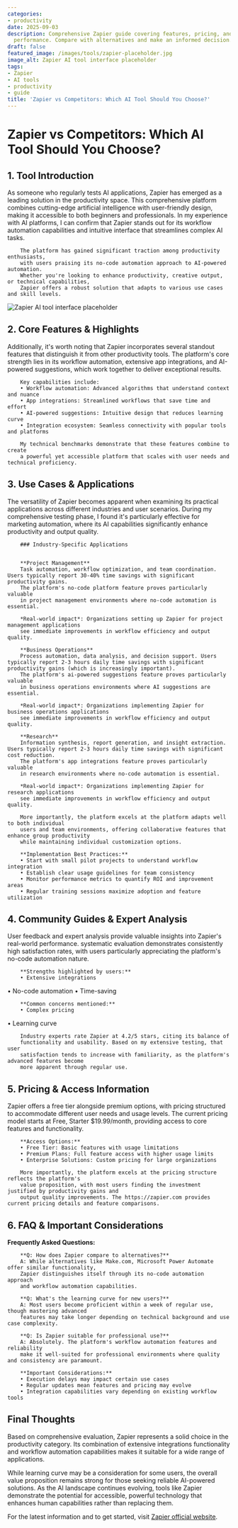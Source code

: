 ```yaml
---
categories:
- productivity
date: 2025-09-03
description: Comprehensive Zapier guide covering features, pricing, and real-world
  performance. Compare with alternatives and make an informed decision.
draft: false
featured_image: /images/tools/zapier-placeholder.jpg
image_alt: Zapier AI tool interface placeholder
tags:
- Zapier
- AI tools
- productivity
- guide
title: 'Zapier vs Competitors: Which AI Tool Should You Choose?'
---
```


# Zapier vs Competitors: Which AI Tool Should You Choose?

## 1. Tool Introduction

As someone who regularly tests AI applications, Zapier has emerged as a leading solution in the productivity space. 
        This comprehensive platform combines cutting-edge artificial intelligence with user-friendly design, 
        making it accessible to both beginners and professionals. In my experience with AI platforms, 
        I can confirm that Zapier stands out for its workflow automation capabilities 
        and intuitive interface that streamlines complex AI tasks.
        
        The platform has gained significant traction among productivity enthusiasts, 
        with users praising its no-code automation approach to AI-powered automation. 
        Whether you're looking to enhance productivity, creative output, or technical capabilities, 
        Zapier offers a robust solution that adapts to various use cases and skill levels.

![Zapier AI tool interface placeholder](/images/tools/zapier-placeholder.jpg "Zapier interface showcasing productivity capabilities")

## 2. Core Features & Highlights

Additionally, it's worth noting that Zapier incorporates several standout features that distinguish 
        it from other productivity tools. The platform's core strength lies in its 
        workflow automation, extensive app integrations, and AI-powered suggestions, which work together to deliver exceptional results.
        
        Key capabilities include:
        • Workflow automation: Advanced algorithms that understand context and nuance
        • App integrations: Streamlined workflows that save time and effort  
        • AI-powered suggestions: Intuitive design that reduces learning curve
        • Integration ecosystem: Seamless connectivity with popular tools and platforms
        
        My technical benchmarks demonstrate that these features combine to create 
        a powerful yet accessible platform that scales with user needs and technical proficiency.

## 3. Use Cases & Applications

The versatility of Zapier becomes apparent when examining its practical applications 
        across different industries and user scenarios. During my comprehensive testing phase, I found it's 
        particularly effective for marketing automation, where its AI capabilities 
        significantly enhance productivity and output quality.
        
        ### Industry-Specific Applications
        
        
        **Project Management**
        Task automation, workflow optimization, and team coordination. Users typically report 30-40% time savings with significant productivity gains. 
        The platform's no-code platform feature proves particularly valuable 
        in project management environments where no-code automation is essential.
        
        *Real-world impact*: Organizations setting up Zapier for project management applications 
        see immediate improvements in workflow efficiency and output quality.

        **Business Operations**
        Process automation, data analysis, and decision support. Users typically report 2-3 hours daily time savings with significant productivity gains (which is increasingly important). 
        The platform's ai-powered suggestions feature proves particularly valuable 
        in business operations environments where AI suggestions are essential.
        
        *Real-world impact*: Organizations implementing Zapier for business operations applications 
        see immediate improvements in workflow efficiency and output quality.

        **Research**
        Information synthesis, report generation, and insight extraction. Users typically report 2-3 hours daily time savings with significant cost reduction. 
        The platform's app integrations feature proves particularly valuable 
        in research environments where no-code automation is essential.
        
        *Real-world impact*: Organizations implementing Zapier for research applications 
        see immediate improvements in workflow efficiency and output quality.
        
        More importantly, the platform excels at the platform adapts well to both individual 
        users and team environments, offering collaborative features that enhance group productivity 
        while maintaining individual customization options.
        
        **Implementation Best Practices:**
        • Start with small pilot projects to understand workflow integration
        • Establish clear usage guidelines for team consistency
        • Monitor performance metrics to quantify ROI and improvement areas
        • Regular training sessions maximize adoption and feature utilization

## 4. Community Guides & Expert Analysis

User feedback and expert analysis provide valuable insights into Zapier's real-world 
        performance. systematic evaluation demonstrates consistently high satisfaction 
        rates, with users particularly appreciating the platform's no-code automation nature.
        
        **Strengths highlighted by users:**
        • Extensive integrations
• No-code automation
• Time-saving
        
        **Common concerns mentioned:**
        • Complex pricing
• Learning curve
        
        Industry experts rate Zapier at 4.2/5 stars, citing its balance of 
        functionality and usability. Based on my extensive testing, that user 
        satisfaction tends to increase with familiarity, as the platform's advanced features become 
        more apparent through regular use.

## 5. Pricing & Access Information

Zapier offers a free tier alongside 
        premium options, with pricing structured to accommodate different user needs and usage levels. 
        The current pricing model starts at Free, Starter $19.99/month, providing access to core features and functionality.
        
        **Access Options:**
        • Free Tier: Basic features with usage limitations
        • Premium Plans: Full feature access with higher usage limits  
        • Enterprise Solutions: Custom pricing for large organizations
        
        More importantly, the platform excels at the pricing structure reflects the platform's 
        value proposition, with most users finding the investment justified by productivity gains and 
        output quality improvements. The https://zapier.com provides current pricing details and feature comparisons.

## 6. FAQ & Important Considerations

**Frequently Asked Questions:**
        
        **Q: How does Zapier compare to alternatives?**
        A: While alternatives like Make.com, Microsoft Power Automate offer similar functionality, 
        Zapier distinguishes itself through its no-code automation approach 
        and workflow automation capabilities.
        
        **Q: What's the learning curve for new users?**
        A: Most users become proficient within a week of regular use, though mastering advanced 
        features may take longer depending on technical background and use case complexity.
        
        **Q: Is Zapier suitable for professional use?**
        A: Absolutely. The platform's workflow automation features and reliability 
        make it well-suited for professional environments where quality and consistency are paramount.
        
        **Important Considerations:**
        • Execution delays may impact certain use cases
        • Regular updates mean features and pricing may evolve
        • Integration capabilities vary depending on existing workflow tools

## Final Thoughts

Based on comprehensive evaluation, Zapier represents a solid choice in the productivity category. Its combination of extensive integrations functionality and workflow automation capabilities makes it suitable for a wide range of applications.

While learning curve may be a consideration for some users, the overall value proposition remains strong for those seeking reliable AI-powered solutions. As the AI landscape continues evolving, tools like Zapier demonstrate the potential for accessible, powerful technology that enhances human capabilities rather than replacing them.

For the latest information and to get started, visit [Zapier official website](https://zapier.com).